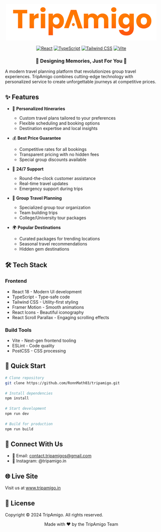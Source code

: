 <div align="center"> 
  
![TripAmigo](public/images/logof.png)

</div>

<div align="center">


[![React](https://img.shields.io/badge/React-18-%2361DAFB.svg)](https://reactjs.org/)
[![TypeScript](https://img.shields.io/badge/TypeScript-4.9-blue.svg)](https://www.typescriptlang.org/)
[![Tailwind CSS](https://img.shields.io/badge/Tailwind%20CSS-3.0-38B2AC.svg)](https://tailwindcss.com/)
[![Vite](https://img.shields.io/badge/Vite-5.0-646CFF.svg)](https://vitejs.dev/)

</div>

<div align="center">
  <h3>🌟 Designing Memories, Just For You 🌟</h3>
</div>

A modern travel planning platform that revolutionizes group travel experiences. TripAmigo combines cutting-edge technology with personalized service to create unforgettable journeys at competitive prices.

## ✨ Features

* 🎯 **Personalized Itineraries**
  * Custom travel plans tailored to your preferences
  * Flexible scheduling and booking options
  * Destination expertise and local insights

* 💰 **Best Price Guarantee**
  * Competitive rates for all bookings
  * Transparent pricing with no hidden fees
  * Special group discounts available

* 🔧 **24/7 Support**
  * Round-the-clock customer assistance
  * Real-time travel updates
  * Emergency support during trips

* 👥 **Group Travel Planning**
  * Specialized group tour organization
  * Team building trips
  * College/University tour packages

* 🌍 **Popular Destinations**
  * Curated packages for trending locations
  * Seasonal travel recommendations
  * Hidden gem destinations

## 🛠️ Tech Stack

### Frontend
- React 18 - Modern UI development
- TypeScript - Type-safe code
- Tailwind CSS - Utility-first styling
- Framer Motion - Smooth animations
- React Icons - Beautiful iconography
- React Scroll Parallax - Engaging scrolling effects

### Build Tools
- Vite - Next-gen frontend tooling
- ESLint - Code quality
- PostCSS - CSS processing

## 🚀 Quick Start

```bash
# Clone repository
git clone https://github.com/RonnMath03/tripamigo.git

# Install dependencies
npm install

# Start development
npm run dev

# Build for production
npm run build
```

## 📱 Connect With Us

- 📧 Email: contact.tripamigos@gmail.com
- 📸 Instagram: @tripamigo.in

## 🌐 Live Site
Visit us at www.tripamigo.in

## 📄 License
Copyright © 2024 TripAmigo. All rights reserved.

<div align="center"> 
<p>Made with ❤️ by the TripAmigo Team<p> 
</div>
